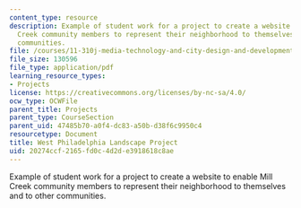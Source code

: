 ```yaml
---
content_type: resource
description: Example of student work for a project to create a website to enable Mill
  Creek community members to represent their neighborhood to themselves and to other
  communities.
file: /courses/11-310j-media-technology-and-city-design-and-development-spring-2002/20274ccf2165fd0c4d2de3918618c8ae_duritz.pdf
file_size: 130596
file_type: application/pdf
learning_resource_types:
- Projects
license: https://creativecommons.org/licenses/by-nc-sa/4.0/
ocw_type: OCWFile
parent_title: Projects
parent_type: CourseSection
parent_uid: 47485b70-a0f4-dc83-a50b-d38f6c9950c4
resourcetype: Document
title: West Philadelphia Landscape Project
uid: 20274ccf-2165-fd0c-4d2d-e3918618c8ae
---
```

Example of student work for a project to create a website to enable Mill Creek community members to represent their neighborhood to themselves and to other communities.